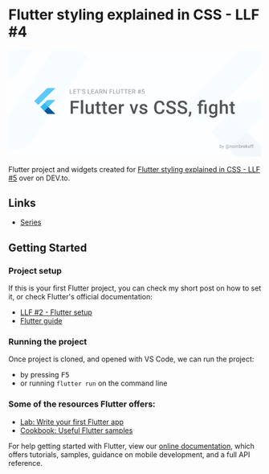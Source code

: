 # Flutter styling explained in CSS - LLF #4

![Let's learn Flutter #5 -Flutter styling explained in CSS header image](./media/header.png)

Flutter project and widgets created for [Flutter styling explained in CSS - LLF #5]() over on DEV.to. 

## Links
* [Series](https://dev.to/nombrekeff/series/14292)


## Getting Started

### Project setup
If this is your first Flutter project, you can check my short post on how to set it, or check Flutter's official documentation:
* [LLF #2 - Flutter setup](https://dev.to/nombrekeff/flutter-setup-llf-2-1cke)
* [Flutter guide](https://flutter.dev/docs/get-started/install)

### Running the project

Once project is cloned, and opened with VS Code, we can run the project:
* by pressing <kbd>F5</kbd> 
* or running `flutter run` on the command line


### Some of the resources Flutter offers:

- [Lab: Write your first Flutter app](https://flutter.dev/docs/get-started/codelab)
- [Cookbook: Useful Flutter samples](https://flutter.dev/docs/cookbook)

For help getting started with Flutter, view our
[online documentation](https://flutter.dev/docs), which offers tutorials,
samples, guidance on mobile development, and a full API reference.
